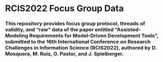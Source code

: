 # RCIS2022 Focus Group Data

### This repository provides focus group protocol, threads of validity, and “raw” data of the paper entitled “Assisted-Modeling Requirements for Model-Driven Development Tools”, submitted to the 16th International Conference on Research Challenges in Information Science (RCIS2022), authored by D. Mosquera, M. Ruiz, O. Pastor, and J. Spielberger.
